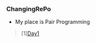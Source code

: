 ### ChangingRePo
- My place is Pair Programming
> [1][Day1](https://github.com/enrhd24/ChangingRePo/tree/enrhd24/DAY1)
